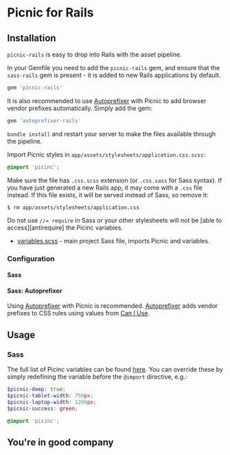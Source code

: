 # Picnic for Rails

## Installation

`picnic-rails` is easy to drop into Rails with the asset pipeline.

In your Gemfile you need to add the `picnic-rails` gem, and ensure that the `sass-rails` gem is present - it is added to new Rails applications by default.

```ruby
gem 'picnic-rails'
```

It is also recommended to use [Autoprefixer](https://github.com/ai/autoprefixer-rails) with Picnic
to add browser vendor prefixes automatically. Simply add the gem:

```ruby
gem 'autoprefixer-rails'
```

`bundle install` and restart your server to make the files available through the pipeline.

Import Picnic styles in `app/assets/stylesheets/application.css.scss`:

```scss
@import 'picinc';
```

Make sure the file has `.css.scss` extension (or `.css.sass` for Sass syntax). If you have just generated a new Rails app,
it may come with a `.css` file instead. If this file exists, it will be served instead of Sass, so remove it:

```console
$ rm app/assets/stylesheets/application.css
```

Do not use `//= require` in Sass or your other stylesheets will not be [able to access][antirequire] the Picinc variables.


* [variables.scss](/app/assets/stylesheets/picnic.scss) - main project Sass file, imports Picnic and variables.

### Configuration

#### Sass

#### Sass: Autoprefixer

Using [Autoprefixer][autoprefixer] with Picnic is recommended.
[Autoprefixer][autoprefixer] adds vendor prefixes to CSS rules using values from [Can I Use](http://caniuse.com/).


## Usage

### Sass

The full list of Picinc variables can be found [here](/app/assets/stylesheets/picnic/_variables.scss). You can override these by simply redefining the variable before the `@import` directive, e.g.:

```scss
$picnic-deep: true;
$picnic-tablet-width: 750px;
$picnic-laptop-width: 1200px;
$picnic-success: green;

@import 'picinc';
```

## You're in good company

[picinc]: https://github.com/picnicss/picnic
[autoprefixer]: https://github.com/ai/autoprefixer
